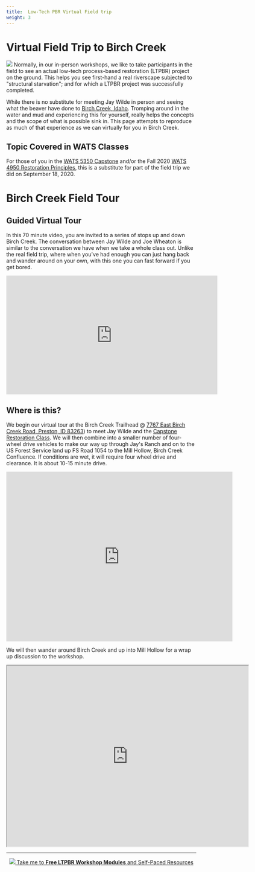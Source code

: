 ```yaml
---
title:  Low-Tech PBR Virtual Field trip
weight: 3
---
```

#  Virtual Field Trip to Birch Creek

<img class="float-right" src="{{ site.baseurl }}/assets/images/people/Wilde_round.png">
Normally, in our in-person workshops, we like to take participants in the field to see an actual low-tech process-based restoration (LTPBR) project on the ground. This helps you see first-hand a real riverscape subjected to "structural starvation"; and for which a LTPBR project was successfully completed. 

While there is no substitute for meeting Jay Wilde in person and seeing what the beaver have done to [Birch Creek, Idaho](http://capstone.restoration.usu.edu/Course_Topics/WATS_5350/Low-Tech/Projects/birch/). Tromping around in the water and mud and experiencing this for yourself, really helps the concepts and the scope of what is possible sink in. This page attempts to reproduce as much of that experience as we can virtually for you in Birch Creek. 

## Topic Covered in WATS Classes
For those of you in the [WATS 5350 Capstone](http://capstone.restoration.usu.edu/Course_Topics/WATS_5350/) and/or the Fall 2020 [WATS 4950 Restoration Principles](https://usu.instructure.com/courses/595865), this is a substitute for part of the field trip we did on September 18, 2020. 

# Birch Creek Field Tour
## Guided Virtual Tour
In this 70 minute video, you are invited to a series of stops up and down Birch Creek. The conversation between Jay Wilde and Joe Wheaton is similar to the conversation we have when we take a whole class out.  Unlike the real field trip, where when you've had enough you can just hang back and wander around on your own, with this one you can fast forward if you get bored.  

<div class="responsive-embed">
<iframe width="560" height="315" src="https://www.youtube.com/embed/WH7lBV9LIbo" frameborder="0" allow="accelerometer; autoplay; clipboard-write; encrypted-media; gyroscope; picture-in-picture" allowfullscreen></iframe>
</div>

## Where is this?
We begin our virtual tour at the Birch Creek Trailhead  @ [7767 East Birch Creek Road, Preston, ID 83263](https://goo.gl/maps/BWc2nGndi6Fs1paZ6)) to meet Jay Wilde and the [Capstone Restoration Class](http://capstone.restoration.usu.edu). We will then combine into a smaller number of four-wheel drive vehicles to make our way up through Jay's Ranch and on to the US Forest Service land up FS Road 1054 to the Mill Hollow, Birch Creek Confluence. If conditions are wet, it will require four wheel drive and clearance. It is about 10-15 minute drive. 

<div class="responsive-embed">
	<iframe src="https://www.google.com/maps/embed?pb=!1m24!1m12!1m3!1d26632.5728905435!2d-111.69198839086701!3d42.21377395577602!2m3!1f0!2f0!3f0!3m2!1i1024!2i768!4f13.1!4m9!3e0!4m3!3m2!1d42.2025112!2d-111.6565411!4m3!3m2!1d42.2247901!2d-111.69438369999999!5e1!3m2!1sen!2sus!4v1570292427872!5m2!1sen!2sus" width="600" height="450" frameborder="0" style="border:0;" allowfullscreen=""></iframe>
</div>

We will then wander around Birch Creek and up into Mill Hollow for a wrap up discussion to the workshop. 

<div class="responsive-embed">
	<iframe src="https://www.google.com/maps/d/embed?mid=1ITko2FHcPTHXgJQuinNKma6c5Ij8y4lB" width="640" height="480"></iframe>
</div>

----



<div align="center">
<a class=" button hollow" href="{{ site.baseurl }}/workshops/2020/SGI/#course-materials"><img src="{{ site.baseurl }}/assets/images/PBR-LT_round_30.png">  Take me to <b>Free LTPBR Workshop Modules</b> and Self-Paced Resources  <i class="fa fa-graduation-cap"></i>  </a>
</div>